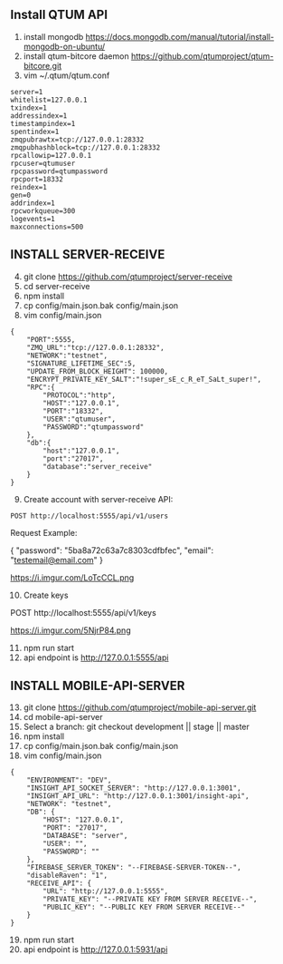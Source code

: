 ## Install QTUM API

1. install mongodb https://docs.mongodb.com/manual/tutorial/install-mongodb-on-ubuntu/
2. install qtum-bitcore daemon https://github.com/qtumproject/qtum-bitcore.git
3. vim ~/.qtum/qtum.conf
```
server=1
whitelist=127.0.0.1
txindex=1
addressindex=1
timestampindex=1
spentindex=1
zmqpubrawtx=tcp://127.0.0.1:28332
zmqpubhashblock=tcp://127.0.0.1:28332
rpcallowip=127.0.0.1
rpcuser=qtumuser
rpcpassword=qtumpassword
rpcport=18332
reindex=1
gen=0
addrindex=1
rpcworkqueue=300
logevents=1
maxconnections=500
```
## INSTALL SERVER-RECEIVE

4. git clone https://github.com/qtumproject/server-receive
5. cd server-receive
6. npm install
7. cp config/main.json.bak config/main.json
8. vim config/main.json
```
{ 
    "PORT":5555,
    "ZMQ_URL":"tcp://127.0.0.1:28332",
    "NETWORK":"testnet",
    "SIGNATURE_LIFETIME_SEC":5,
    "UPDATE_FROM_BLOCK_HEIGHT": 100000,
    "ENCRYPT_PRIVATE_KEY_SALT":"!super_sE_c_R_eT_SaLt_super!",
    "RPC":{ 
        "PROTOCOL":"http",
        "HOST":"127.0.0.1",
        "PORT":"18332",
        "USER":"qtumuser",
        "PASSWORD":"qtumpassword"
    },
    "db":{ 
        "host":"127.0.0.1",
        "port":"27017",
        "database":"server_receive"
    }
}
```

9. Create account with server-receive API:

`POST http://localhost:5555/api/v1/users`

Request Example:

{
"password": "5ba8a72c63a7c8303cdfbfec",
"email": "testemail@email.com"
}

https://i.imgur.com/LoTcCCL.png

10. Create keys

POST http://localhost:5555/api/v1/keys

https://i.imgur.com/5NjrP84.png

11. npm run start
12. api endpoint is http://127.0.0.1:5555/api

## INSTALL MOBILE-API-SERVER

13. git clone https://github.com/qtumproject/mobile-api-server.git
14. cd mobile-api-server
15. Select a branch: git checkout development || stage || master
16. npm install
17. cp config/main.json.bak config/main.json
18. vim config/main.json
```
{
    "ENVIRONMENT": "DEV",
    "INSIGHT_API_SOCKET_SERVER": "http://127.0.0.1:3001",
    "INSIGHT_API_URL": "http://127.0.0.1:3001/insight-api",
    "NETWORK": "testnet",
    "DB": {
        "HOST": "127.0.0.1",
        "PORT": "27017",
        "DATABASE": "server",
        "USER": "",
        "PASSWORD": ""
    },
    "FIREBASE_SERVER_TOKEN": "--FIREBASE-SERVER-TOKEN--",
    "disableRaven": "1",
    "RECEIVE_API": {
        "URL": "http://127.0.0.1:5555",
        "PRIVATE_KEY": "--PRIVATE KEY FROM SERVER RECEIVE--",
        "PUBLIC_KEY": "--PUBLIC KEY FROM SERVER RECEIVE--"
    }
}
```
19. npm run start
20. api endpoint is http://127.0.0.1:5931/api
